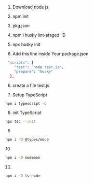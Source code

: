 1. Download node js

2. npm init


3. pkg.json


4. npm i husky lint-staged -D

5. npx husky init

6. Add this line inside Your package.json
````bash
 "scripts": {
    "test": "node test.js",
    "prepare": "husky"
  },

````

6. create a file test.js


7. Setup TypeScript 

```bash
npm i typescript -D

```
8. init TypeScript 

```bash
npx tsc --init

```

9. 


```bash
npm i -D @types/node

```
10

```bash
npm i -D nodemon

```

11. 

```bash
npm i -D ts-node

```



